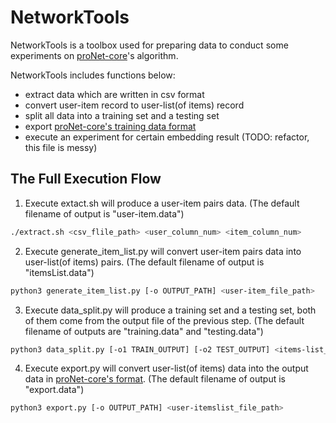 # NetworkTools

NetworkTools is a toolbox used for preparing data to conduct some experiments on [proNet-core](https://github.com/cnclabs/proNet-core)'s algorithm.

NetworkTools includes functions below:
- extract data which are written in csv format
- convert user-item record to user-list(of items) record
- split all data into a training set and a testing set
- export [proNet-core's training data format](https://github.com/cnclabs/proNet-core#task)
- execute an experiment for certain embedding result (TODO: refactor, this file is messy)

## The Full Execution Flow
1. Execute extact.sh will produce a user-item pairs data.
(The default filename of output is "user-item.data")
```bash
./extract.sh <csv_flile_path> <user_column_num> <item_column_num>
```
2. Execute generate_item_list.py will convert user-item pairs data into user-list(of items) pairs.
(The default filename of output is "itemsList.data")
```bash
python3 generate_item_list.py [-o OUTPUT_PATH] <user-item_file_path>
```
3. Execute data_split.py will produce a training set and a testing set, both of them come from the output file of the previous step. 
(The default filename of outputs are "training.data" and "testing.data")
```bash
python3 data_split.py [-o1 TRAIN_OUTPUT] [-o2 TEST_OUTPUT] <items-list_file_path>
```
4. Execute export.py will convert user-list(of items) data into the output data in [proNet-core's format](https://github.com/cnclabs/proNet-core#task).
(The default filename of output is "export.data")
```bash
python3 export.py [-o OUTPUT_PATH] <user-itemslist_file_path>
```
